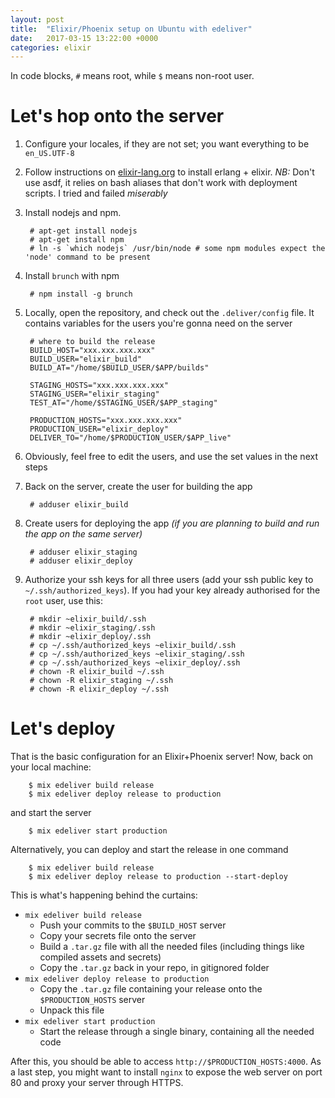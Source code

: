 ```yaml
---
layout: post
title:  "Elixir/Phoenix setup on Ubuntu with edeliver"
date:   2017-03-15 13:22:00 +0000
categories: elixir
---
```


In code blocks, `#` means root, while `$` means non-root user.

# Let's hop onto the server

1. Configure your locales, if they are not set; you want everything to be `en_US.UTF-8`
2. Follow instructions on [elixir-lang.org](http://elixir-lang.org/install.html#unix-and-unix-like) to install erlang + elixir. *NB:* Don't use asdf, it relies on bash aliases that don't work with deployment scripts. I tried and failed *miserably*
3. Install nodejs and npm.

        # apt-get install nodejs
        # apt-get install npm
        # ln -s `which nodejs` /usr/bin/node # some npm modules expect the 'node' command to be present

4. Install `brunch` with npm

        # npm install -g brunch

5. Locally, open the repository, and check out the `.deliver/config` file. It contains variables for the users you're gonna need on the server

        # where to build the release
        BUILD_HOST="xxx.xxx.xxx.xxx"
        BUILD_USER="elixir_build"
        BUILD_AT="/home/$BUILD_USER/$APP/builds"

        STAGING_HOSTS="xxx.xxx.xxx.xxx"
        STAGING_USER="elixir_staging"
        TEST_AT="/home/$STAGING_USER/$APP_staging"

        PRODUCTION_HOSTS="xxx.xxx.xxx.xxx"
        PRODUCTION_USER="elixir_deploy"
        DELIVER_TO="/home/$PRODUCTION_USER/$APP_live"

6. Obviously, feel free to edit the users, and use the set values in the next steps
7. Back on the server, create the user for building the app

        # adduser elixir_build

8. Create users for deploying the app _(if you are planning to build and run the app on the same server)_

        # adduser elixir_staging
        # adduser elixir_deploy

9. Authorize your ssh keys for all three users (add your ssh public key to `~/.ssh/authorized_keys`). If you had your key already authorised for the `root` user, use this:

        # mkdir ~elixir_build/.ssh
        # mkdir ~elixir_staging/.ssh
        # mkdir ~elixir_deploy/.ssh
        # cp ~/.ssh/authorized_keys ~elixir_build/.ssh
        # cp ~/.ssh/authorized_keys ~elixir_staging/.ssh
        # cp ~/.ssh/authorized_keys ~elixir_deploy/.ssh
        # chown -R elixir_build ~/.ssh
        # chown -R elixir_staging ~/.ssh
        # chown -R elixir_deploy ~/.ssh


# Let's deploy

That is the basic configuration for an Elixir+Phoenix server! Now, back on your local machine:

        $ mix edeliver build release
        $ mix edeliver deploy release to production

and start the server

        $ mix edeliver start production

Alternatively, you can deploy and start the release in one command

        $ mix edeliver build release
        $ mix edeliver deploy release to production --start-deploy


This is what's happening behind the curtains:
* `mix edeliver build release`
  * Push your commits to the `$BUILD_HOST` server
  * Copy your secrets file onto the server
  * Build a `.tar.gz` file with all the needed files (including things like compiled assets and secrets)
  * Copy the `.tar.gz` back in your repo, in gitignored folder
* `mix edeliver deploy release to production`
  * Copy the `.tar.gz` file containing your release onto the `$PRODUCTION_HOSTS` server
  * Unpack this file
* `mix edeliver start production`
  * Start the release through a single binary, containing all the needed code

After this, you should be able to access `http://$PRODUCTION_HOSTS:4000`.
As a last step, you might want to install `nginx` to expose the web server on port 80 and proxy your server through HTTPS.
